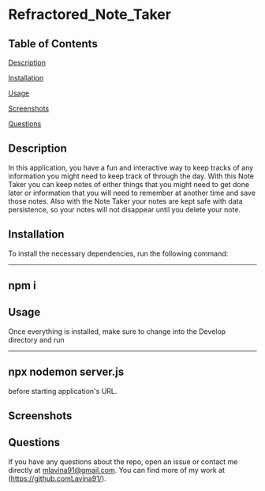 # Refractored_Note_Taker

## Table of Contents 

[Description](#description)

[Installation](#installation)

[Usage](#usage)

[Screenshots](#screenshots)

[Questions](#questions)


## Description 

In this application, you have a fun and interactive way to keep tracks of any information you might need to keep track of through the day. With this Note Taker you can keep notes of either things that you might need to get done later or information that you will need to remember at another time and save those notes. Also with the Note Taker your notes are kept safe with data persistence, so your notes will not disappear until you delete your note.


## Installation 

To install the necessary dependencies, run the following command:

----------
npm i
----------

## Usage 

Once everything is installed, make sure to change into the Develop directory and run 

-------------------------
npx nodemon server.js
-------------------------

before starting application's URL.



## Screenshots




## Questions 

If you have any questions about the repo, open an issue or contact me directly at mlavina91@gmail.com. 
You can find more of my work at (https://github.comLavina91/).